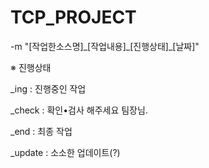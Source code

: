 # TCP_PROJECT
-m "[작업한소스명]\_[작업내용]\_[진행상태]\_[날짜]"


※ 진행상태

_ing    : 진행중인 작업

_check  : 확인•검사 해주세요 팀장님.

_end    : 최종 작업

_update : 소소한 업데이트(?)
